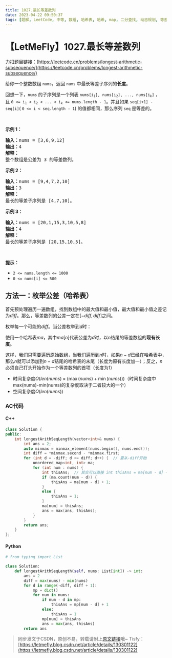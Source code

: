 ```yaml
---
title: 1027.最长等差数列
date: 2023-04-22 09:50:37
tags: [题解, LeetCode, 中等, 数组, 哈希表, 哈希, map, 二分查找, 动态规划, 等差数列]
---
```


# 【LetMeFly】1027.最长等差数列

力扣题目链接：[https://leetcode.cn/problems/longest-arithmetic-subsequence/](https://leetcode.cn/problems/longest-arithmetic-subsequence/)

<p>给你一个整数数组&nbsp;<code>nums</code>，返回 <code>nums</code>&nbsp;中最长等差子序列的<strong>长度</strong>。</p>

<p>回想一下，<code>nums</code> 的子序列是一个列表&nbsp;<code>nums[i<sub>1</sub>], nums[i<sub>2</sub>], ..., nums[i<sub>k</sub>]</code> ，且&nbsp;<code>0 &lt;= i<sub>1</sub> &lt; i<sub>2</sub> &lt; ... &lt; i<sub>k</sub> &lt;= nums.length - 1</code>。并且如果&nbsp;<code>seq[i+1] - seq[i]</code>(&nbsp;<code>0 &lt;= i &lt; seq.length - 1</code>) 的值都相同，那么序列&nbsp;<code>seq</code>&nbsp;是等差的。</p>

<p>&nbsp;</p>

<p><strong>示例 1：</strong></p>

<pre>
<strong>输入：</strong>nums = [3,6,9,12]
<strong>输出：</strong>4
<strong>解释： </strong>
整个数组是公差为 3 的等差数列。
</pre>

<p><strong>示例 2：</strong></p>

<pre>
<strong>输入：</strong>nums = [9,4,7,2,10]
<strong>输出：</strong>3
<strong>解释：</strong>
最长的等差子序列是 [4,7,10]。
</pre>

<p><strong>示例 3：</strong></p>

<pre>
<strong>输入：</strong>nums = [20,1,15,3,10,5,8]
<strong>输出：</strong>4
<strong>解释：</strong>
最长的等差子序列是 [20,15,10,5]。
</pre>

<p>&nbsp;</p>

<p><strong>提示：</strong></p>

<ul>
	<li><code>2 &lt;= nums.length &lt;= 1000</code></li>
	<li><code>0 &lt;= nums[i] &lt;= 500</code></li>
</ul>


    
## 方法一：枚举公差（哈希表）

首先预处理遍历一遍数组，找到数组中的最大值和最小值，最大值和最小值之差记为$diff$。那么，等差数列的公差一定在$[-diff, diff]$之间。

枚举每一个可能的$diff$。当公差枚举到$d$时：

使用一个哈希表$ma$，其中$ma[n]$代表公差为$d$时，以$n$结尾的等差数组的**现有长度**。

这样，我们只需要遍历原始数组，当我们遍历到$n$时，如果$n-d$已经在哈希表中，那么$n$就可以添加到$n-d$结尾的哈希表的末尾（长度为原有长度加一）；反之，$n$必须自己打头开始作为一个等差数列的首项（长度为1）

+ 时间复杂度$O(len(nums)\times (\max(nums)+\min(nums)))$（时间复杂度中max(nums)-min(nums)的复杂度取决于二者较大的一个）
+ 空间复杂度$O(len(nums))$

### AC代码

#### C++

```cpp
class Solution {
public:
    int longestArithSeqLength(vector<int>& nums) {
        int ans = 2;
        auto minmax = minmax_element(nums.begin(), nums.end());
        int diff = *minmax.second - *minmax.first;
        for (int d = -diff; d <= diff; d++) {  // 要从-diff开始
            unordered_map<int, int> ma;
            for (int num : nums) {
                int thisAns;  // 其实可以直接 int thisAns = ma[num - d] + 1
                if (ma.count(num - d)) {
                    thisAns = ma[num - d] + 1;
                }
                else {
                    thisAns = 1;
                }
                ma[num] = thisAns;
                ans = max(ans, thisAns);
            }
        }
        return ans;
    }
};
```

#### Python

```python
# from typing import List

class Solution:
    def longestArithSeqLength(self, nums: List[int]) -> int:
        ans = 2
        diff = max(nums) - min(nums)
        for d in range(-diff, diff + 1):
            mp = dict()
            for num in nums:
                if num - d in mp:
                    thisAns = mp[num - d] + 1
                else:
                    thisAns = 1
                mp[num] = thisAns
                ans = max(ans, thisAns)
        return ans
```

> 同步发文于CSDN，原创不易，转载请附上[原文链接](https://blog.tisfy.eu.org/2023/04/22/LeetCode%201027.%E6%9C%80%E9%95%BF%E7%AD%89%E5%B7%AE%E6%95%B0%E5%88%97/)哦~
> Tisfy：[https://letmefly.blog.csdn.net/article/details/130301122](https://letmefly.blog.csdn.net/article/details/130301122)
